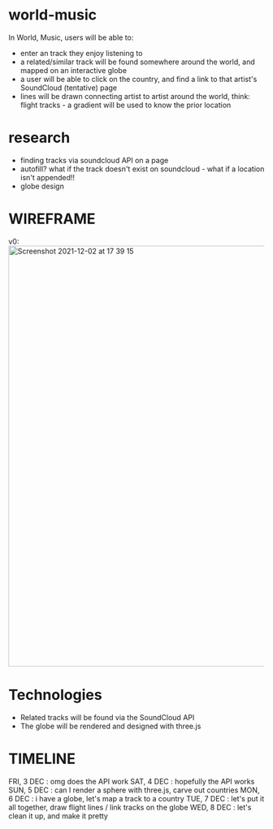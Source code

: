 # world-music
In World, Music, users will be able to:
- enter an track they enjoy listening to
- a related/similar track will be found somewhere around the world, and mapped on an interactive globe
- a user will be able to click on the country, and find a link to that artist's SoundCloud (tentative) page
- lines will be drawn connecting artist to artist around the world, think: flight tracks - a gradient will be used to know the prior location

# research
- finding tracks via soundcloud API on a page
- autofill? what if the track doesn't exist on soundcloud - what if a location isn't appended!!
- globe design

# WIREFRAME
v0:
<img width="829" alt="Screenshot 2021-12-02 at 17 39 15" src="https://user-images.githubusercontent.com/17345270/144514525-17103aae-895f-4dfb-a420-12d09a819316.png">


# Technologies
- Related tracks will be found via the SoundCloud API
- The globe will be rendered and designed with three.js

# TIMELINE
FRI, 3 DEC : omg does the API work
SAT, 4 DEC : hopefully the API works
SUN, 5 DEC : can I render a sphere with three.js, carve out countries
MON, 6 DEC : i have a globe, let's map a track to a country
TUE, 7 DEC : let's put it all together, draw flight lines / link tracks on the globe
WED, 8 DEC : let's clean it up, and make it pretty
